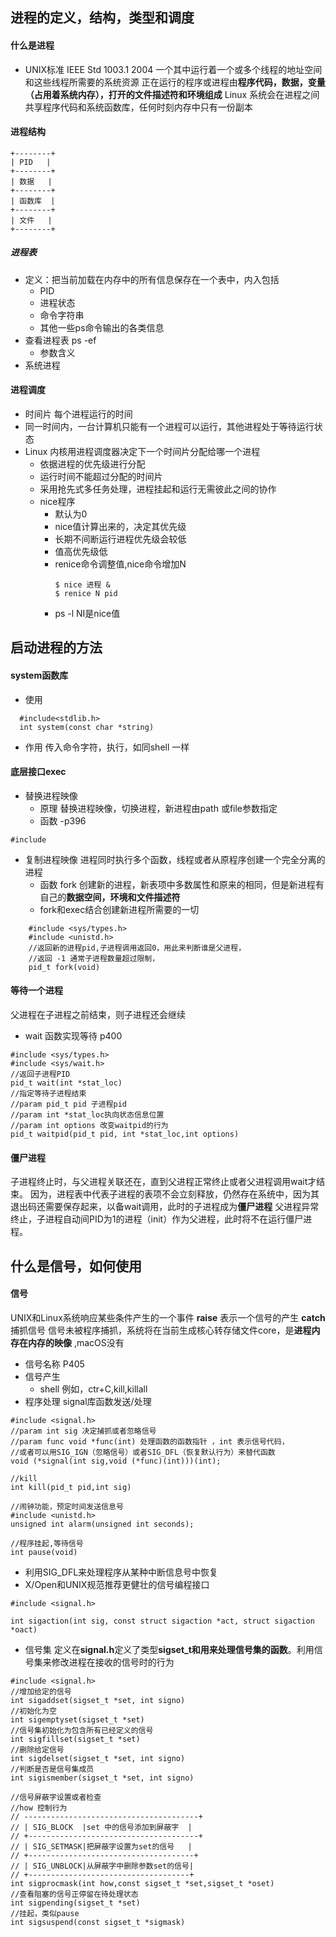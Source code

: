## 进程的定义，结构，类型和调度
#### 什么是进程
- UNIX标准 IEEE Std 1003.1 2004
    一个其中运行着一个或多个线程的地址空间和这些线程所需要的系统资源
    正在运行的程序或进程由**程序代码，数据，变量（占用着系统内存），打开的文件描述符和环境组成**
    Linux 系统会在进程之间共享程序代码和系统函数库，任何时刻内存中只有一份副本
#### 进程结构
    +--------+
    | PID   |
    +--------+
    | 数据   |
    +--------+
    | 函数库  |
    +--------+
    | 文件   |
    +--------+
##### 进程表
- 定义：把当前加载在内存中的所有信息保存在一个表中，内入包括
   - PID
   - 进程状态
   - 命令字符串
   - 其他一些ps命令输出的各类信息
- 查看进程表
   ps -ef
   - 参数含义
- 系统进程
#### 进程调度
- 时间片
    每个进程运行的时间
- 同一时间内，一台计算机只能有一个进程可以运行，其他进程处于等待运行状态
- Linux 内核用进程调度器决定下一个时间片分配给哪一个进程
    - 依据进程的优先级进行分配
    - 运行时间不能超过分配的时间片
    - 采用抢先式多任务处理，进程挂起和运行无需彼此之间的协作
    - nice程序
        - 默认为0
        - nice值计算出来的，决定其优先级
        - 长期不间断运行进程优先级会较低
        - 值高优先级低
        - renice命令调整值,nice命令增加N
            ```
            $ nice 进程 &
            $ renice N pid
            ```
        - ps -l NI是nice值
 
## 启动进程的方法
#### system函数库
- 使用
```
  #include<stdlib.h>
  int system(const char *string)
```
- 作用
  传入命令字符，执行，如同shell 一样

#### 底层接口exec
- 替换进程映像
    - 原理
      替换进程映像，切换进程，新进程由path 或file参数指定
    - 函数 -p396
```
#include
```
- 复制进程映像
    进程同时执行多个函数，线程或者从原程序创建一个完全分离的进程
    - 函数 fork
      创建新的进程，新表项中多数属性和原来的相同，但是新进程有自己的**数据空间，环境和文件描述符**
    - fork和exec结合创建新进程所需要的一切
```
    #include <sys/types.h>
    #include <unistd.h>
    //返回新的进程pid,子进程调用返回0，用此来判断谁是父进程，
    //返回 -1 通常子进程数量超过限制，
    pid_t fork(void)
```
#### 等待一个进程
父进程在子进程之前结束，则子进程还会继续
- wait 函数实现等待 p400
```
#include <sys/types.h>
#include <sys/wait.h>
//返回子进程PID
pid_t wait(int *stat_loc)
//指定等待子进程结束
//param pid_t pid 子进程pid
//param int *stat_loc执向状态信息位置
//param int options 改变waitpid的行为
pid_t waitpid(pid_t pid, int *stat_loc,int options)
```

#### 僵尸进程
子进程终止时，与父进程关联还在，直到父进程正常终止或者父进程调用wait才结束。
因为，进程表中代表子进程的表项不会立刻释放，仍然存在系统中，因为其退出码还需要保存起来，以备wait调用，此时的子进程成为**僵尸进程**
父进程异常终止，子进程自动间PID为1的进程（init）作为父进程，此时将不在运行僵尸进程。
## 什么是信号，如何使用
#### 信号 
UNIX和Linux系统响应某些条件产生的一个事件
**raise** 表示一个信号的产生
**catch** 捕抓信号
信号未被程序捕抓，系统将在当前生成核心转存储文件core，是**进程内存在内存的映像** ,macOS没有
- 信号名称 P405
- 信号产生
  - shell
    例如，ctr+C,kill,killall
- 程序处理 signal库函数发送/处理
```
#include <signal.h>
//param int sig 决定捕抓或者忽略信号
//param func void *func(int) 处理函数的函数指针 ，int 表示信号代码，
//或者可以用SIG_IGN（忽略信号）或者SIG_DFL（恢复默认行为）来替代函数
void (*signal(int sig,void (*func)(int)))(int);

//kill
int kill(pid_t pid,int sig)

//闹钟功能，预定时间发送信息号
#include <unistd.h>
unsigned int alarm(unsigned int seconds);

//程序挂起,等待信号
int pause(void)
```
- 利用SIG_DFL来处理程序从某种中断信息号中恢复
- X/Open和UNIX规范推荐更健壮的信号编程接口
```
#include <signal.h>

int sigaction(int sig, const struct sigaction *act, struct sigaction *oact)
```
- 信号集
定义在**signal.h**定义了类型**sigset_t和用来处理信号集的函数**。利用信号集来修改进程在接收的信号时的行为
```
#include <signal.h>
//增加给定的信号
int sigaddset(sigset_t *set, int signo)
//初始化为空
int sigemptyset(sigset_t *set)
//信号集初始化为包含所有已经定义的信号
int sigfillset(sigset_t *set)
//删除给定信号
int sigdelset(sigset_t *set, int signo)
//判断是否是信号集成员
int sigismember(sigset_t *set, int signo)

//信号屏蔽字设置或者检查
//how 控制行为
// ---------------------------------------+
// | SIG_BLOCK  |set 中的信号添加到屏蔽字  |
// +--------------------------------------+
// | SIG_SETMASK|把屏蔽字设置为set的信号   |
// +-------------------------------------+
// | SIG_UNBLOCK|从屏蔽字中删除参数set的信号|
// +------------------------------------+
int sigprocmask(int how,const sigset_t *set,sigset_t *oset)
//查看阻塞的信号正停留在待处理状态
int sigpending(sigset_t *set)
//挂起，类似pause
int sigsuspend(const sigset_t *sigmask)
```